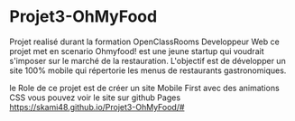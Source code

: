 # Projet3-OhMyFood


Projet realisé durant la formation OpenClassRooms Developpeur Web
ce projet met en scenario Ohmyfood! est une jeune startup qui voudrait s'imposer sur le marché de la restauration. L'objectif est de développer un site 100% mobile qui répertorie les menus de restaurants gastronomiques. 

le Role de ce projet est de créer un site Mobile First avec des animations CSS
vous pouvez voir le site sur github Pages
https://skami48.github.io/Projet3-OhMyFood/#
